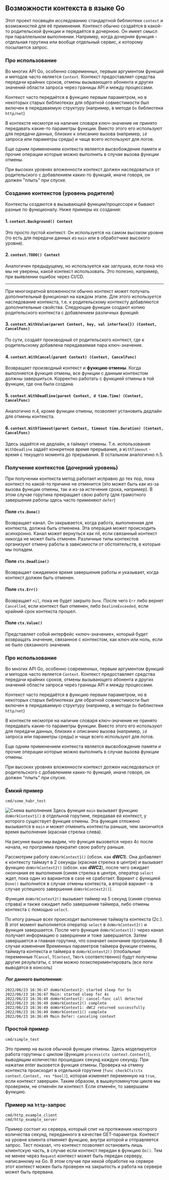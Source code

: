 ## Возможности контекста в языке Go
Этот проект посвящён исследованию стандартной библиотеки `context` 
и возможностей для её применения.
Контекст обычно создаётся в какой-то родительской функции и передаётся в 
дочернюю. Он имеет смысл при параллельном выполнении. Например, когда 
дочерняя функция - отдельная горутина или вообще отдельный сервис, к которому
посылается запрос.

### Про использование
Во многих API Go, особенно современных, первым аргументом функций
и методов часто является `Context`. Контекст предоставляет
средства передачи крайних сроков, отмены вызывающего абонента и
других значений области запроса через границы API и между процессами.

Контекст часто передаётся в функцию первым параметром, но в некоторых
старых библиотеках для обратной совместимости был включен в передаваемую
структуру (например, в методе `Do` библиотеки `http/net`)

В контексте несмотря на наличие словаря ключ-значение не принято
передавать какие-то параметры функции. Вместо этого его используют
для передачи данных, близких к описанию вызова (например, `id` запроса
или параметры среды) и чаще всего используют для логов.

Еще одним применением контекста является высвобождение памяти и
прочие операции которые можно выполнить в случае вызова функции отмены.

При высоких уровнях вложенности контекст должен наследоваться от
родительского с добавлением каких-то функций, иначе говоря, он должен
"плыть" при спуске.


### Создание контекстов (уровень родителя)
Контексты создаются в вызывающей функции/процессоре и бывают разные 
по функционалу. Ниже примеры их создания:
#### 1. `context.Background() Context`
Это просто пустой контекст. Он используется на самом высоком уровне
(то есть для передачи данных из `main` или в обработчике высокого уровня).

#### 2. `context.TODO() Context`
Аналогичен предыдущему, но используется как заглушка, если пока что мы не 
уверены, какой контекст использовать. Это полезно, например, при выявлении
ошибок через CI/CD.
***
При многократной вложенности обычно контекст может получать дополнительный
функционал на каждом этапе. Для этого используется наследование 
контекста, т.е. к родительскому контексту добавляются 
дополнительные свойства. Следующие функции создают копию 
родительского контекста с добавлением различных функций:

#### 3. `context.WithValue(parent Context, key, val interface{}) (Context, CancelFunc)`
По сути, создаёт производный от родительского контекст, где к родительскому
добавлена передаваемая пара ключ-значение.

#### 4. `context.WithCancel(parent Context) (Context, CancelFunc)`
Возвращает производный контекст и **функцию отмены**. Когда выполняется 
функция отмены, все функции с данным контекстом должны завершиться. 
Корректно работать с функцией отмены в той функции, где она была создана.

#### 5. `context.WithDeadline(parent Context, d time.Time) (Context, CancelFunc)`
Аналогично п.4, кроме функции отмены, позволяет установить 
дедлайн для отмены контекста. 

#### 6. `context.WithTimeout(parent Context, timeout time.Duration) (Context, CancelFunc)`
Здесь задаётся не дедлайн, а таймаут отмены. Т.е. использование `WithDeadline`
задаёт конкретное время прерывания, а `WithTimeout` - время с текущего момента
до прерывания. В остальном аналогично п.5.

### Получение контекстов (дочерний уровень)

При получении контекста метод работает исправно до тех пор, пока контекст
по какой-то причине не отменится (это может быть как из-за вызова функции отмены,
так и из-за истечения срока, например). В этом случае горутина прекращает свою работу 
(для грамотного завершения работы здесь часто применяют `defer`)

#### Поле `ctx.Done()`
Возвращает канал. Он закрывается, когда работа, выполненная для 
контекста, должна быть отменена. Эта операция может происходить 
асинхронно. Канал может вернуться как nil, если связанный контекст 
никогда не может быть отменен. Различные типы контекстов организуют 
отмену работы в зависимости от обстоятельств, в которые мы попадем. 

#### Поле `ctx.Deadline()`
Возвращает ожидаемое время завершения работы и указывает, 
когда контекст должен быть отменен.

#### Поле `ctx.Err()`
Возвращает `nil`, пока не будет закрыто `Done`. После чего `Err` либо 
вернет `Cancelled`, если контекст был отменен, либо `DealineExceeded`, 
если крайний срок контекста прошел.

#### Поле `ctx.Value()` 
Представляет собой интерфейс «ключ-значение», который будет 
возвращать значение, связанное с контекстом, как ключ или ноль, 
если не было связанного значения.

### Про использование
Во многих API Go, особенно современных, первым аргументом функций 
и методов часто является `Context`. Контекст предоставляет 
средства передачи крайних сроков, отмены вызывающего абонента и 
других значений области запроса через границы API и между процессами.

Контекст часто передаётся в функцию первым параметром, но в некоторых 
старых библиотеках для обратной совместимости был включен в передаваемую
структуру (например, в методе `Do` библиотеки `http/net`)

В контексте несмотря на наличие словаря ключ-значение не принято 
передавать какие-то параметры функции. Вместо этого его используют
для передачи данных, близких к описанию вызова (например, `id` запроса 
или параметры среды) и чаще всего используют для логов.

Еще одним применением контекста является высвобождение памяти и 
прочие операции которые можно выполнить в случае вызова функции отмены.

При высоких уровнях вложенности контекст должен наследоваться от 
родительского с добавлением каких-то функций, иначе говоря, он должен
"плыть" при спуске.

### Ёмкий пример
    cmd/some_habr_test
![Схема выполнения](img/pic1.jpg "Схема работы на примере")
Здесь функция `main` вызывает функцию `doWorkContext1()` в отдельной горутине, 
передавая ей контекст, у которого существует функция отмены. Эта функция отложено
вызывается в `main` и может отменить контексты раньше, чем закончится время выполнения 
(красная стрелка слева). 

На рисунке выше мы видим, что функция вызовется через 4с после начала, но программа
прекратит свою работу раньше.

Рассмотрим работу `doWorkContext1()` (обозн. как **dWC1**). Она добавляет к контексту 
таймаут в 2 секунды (красная стрелка в центре) и вызывает функцию 
`doWorkContext2()` (обозн. как **dWC2**), после чего ожидает окончания ее выполнения
(синяя стрелка в центре, оператор `select` ждет, пока один из вариантов в 
case не сработает. Вариант с функцией `Done()` выполнится в случае отмены контекста, 
а второй вариант - в случае успешного завершения `doWorkContext2()`).

Функция `doWorkContext2()` вызывает таймер на 5 секунд (синяя стрелка справа) 
и также ожидает либо завершения таймера, либо отмены контекста с помощью `select`. 

По итогу раньше всех происходит выполнение таймаута контекста (2с.). В этот момент
выполняется оператор `select` в `doWorkContext2()` и функция завершается. После чего
функция `doWorkContext1()` через канал получает информацию о завершении и тоже завершается.
Затем завершается и главная горутина, что означает окончание программы. В случае изменения
Временных параметров таймера функции отмены, таймаута контекста и таймера в `doWorkContext2()`
(глобальные переменные `TCancel`, `TContext`, `TWork` соответственно) будут получены другие
результаты, с этим можно поэкспериментировать (все логи выводятся в консоль)

#### Лог данного выполнения:

    2022/06/23 16:36:47 doWorkContext2: started sleep for 5s
    2022/06/23 16:36:47 Main: started sleep for 4s
    2022/06/23 16:36:49 doWorkContext2: cancel-func call detected
    2022/06/23 16:36:49 doWorkContext2() complete
    2022/06/23 16:36:49 doWorkContext1: dWC2 returned successfully
    2022/06/23 16:36:49 doWorkContext1() complete
    2022/06/23 16:36:49 Main Defer: canceling context

### Простой пример
    cmd/simple_test
Это пример на вызов обычной функции отмены. Здесь моделируется работа горутины с циклом
(функция `process(ctx context.Context)`), 
выводящим количество прошедших секунд каждую секунду. При нажатии enter вызовется функция
отмены. Проверка на отмену контекста происходит в отдельной горутине 
(`func checkCtx(ctx context.Context, res *bool)`), которая изменяет 
переменную на `true`, если контекст завершен. Таким образом, в вышеупомянутом цикле мы
проверяем, не отменён ли контекст. Если отменён, то завершаем функцию.

### Пример на `http`-запрос
    cmd/http_example_client
    cmd/http_example_server
Пример состоит из сервера, который спит на протяжении некоторого количества секунд, 
переданного в качестве GET-параметра. Контекст на уровне клиента отменяет функцию, внутри
которой и отправляется запрос. Тест показал, что контекст позволяет остановить лишь клиентскую
часть, в случае если контекст передан в функцию `Do()`. Тем не менее через `Request` контекст
может быть передан серверу, написанному на Go. В этом случае при некой обработке на сервере
этот контекст можен быть проверен на закрытость и работа на сервере может быть прервана.
